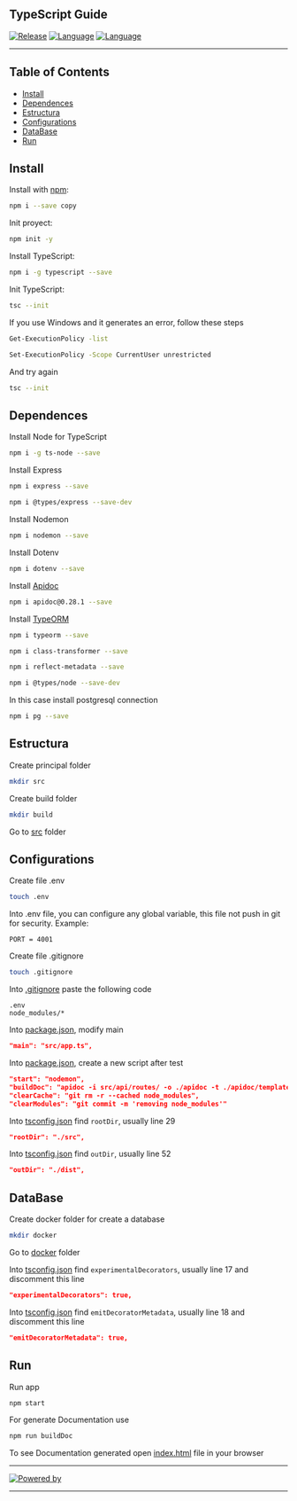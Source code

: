 ## TypeScript Guide
[![Release](https://img.shields.io/badge/Platform-TypeScript-blue)]()
[![Language](https://img.shields.io/badge/Languaje-NodeJS-brightgreen)]()
[![Language](https://img.shields.io/badge/Command-npm-lightgrey)]()

***
## Table of Contents
- [Install](#install)
- [Dependences](#dependences)
- [Estructura](#estructura)
- [Configurations](#configurations)
- [DataBase](#database)
- [Run](#run)

## Install
Install with [npm](https://www.npmjs.com/):

```bash
npm i --save copy
```

Init proyect:

```bash
npm init -y
```

Install TypeScript:

```bash
npm i -g typescript --save
```

Init TypeScript:

```bash
tsc --init
```

If you use Windows and it generates an error, follow these steps

```bash
Get-ExecutionPolicy -list
```
```bash
Set-ExecutionPolicy -Scope CurrentUser unrestricted
```

And try again

```bash
tsc --init
```

## Dependences
Install Node for TypeScript
```bash
npm i -g ts-node --save
```

Install Express
```bash
npm i express --save
```
```bash
npm i @types/express --save-dev
```

Install Nodemon
```bash
npm i nodemon --save
```

Install Dotenv
```bash
npm i dotenv --save
```

Install [Apidoc](https://www.npmjs.com/package/apidoc/v/0.28.1)
```bash
npm i apidoc@0.28.1 --save
```

Install [TypeORM](https://typeorm.io)
```bash
npm i typeorm --save
```
```bash
npm i class-transformer --save
```
```bash
npm i reflect-metadata --save
```
```bash
npm i @types/node --save-dev
```

In this case install postgresql connection
```bash
npm i pg --save
```

## Estructura
Create principal folder
```bash
mkdir src
```

Create build folder
```bash
mkdir build
```

Go to [src](src) folder

## Configurations
Create file .env
```bash
touch .env
```

Into .env file, you can configure any global variable, this file not push in git for security. Example:
```env
PORT = 4001
```

Create file .gitignore
```bash
touch .gitignore
```

Into [.gitignore](.gitignore) paste the following code
```gitignore
.env
node_modules/*
```

Into [package.json](package.json#L5), modify main
```json
"main": "src/app.ts",
```

Into [package.json](package.json#L7), create a new script after test
```json
"start": "nodemon",
"buildDoc": "apidoc -i src/api/routes/ -o ./apidoc -t ./apidoc/template",
"clearCache": "git rm -r --cached node_modules",
"clearModules": "git commit -m 'removing node_modules'"
```

Into [tsconfig.json](tsconfig.json#L29) find `rootDir`, usually line 29
```json
"rootDir": "./src",
```

Into [tsconfig.json](tsconfig.json#L52) find `outDir`, usually line 52
```json
"outDir": "./dist",
```


## DataBase
Create docker folder for create a database
```bash
mkdir docker
```

Go to [docker](docker) folder

Into [tsconfig.json](tsconfig.json#L17) find `experimentalDecorators`, usually line 17 and discomment this line
```json
"experimentalDecorators": true,
```

Into [tsconfig.json](tsconfig.json#L18) find `emitDecoratorMetadata`, usually line 18 and discomment this line
```json
"emitDecoratorMetadata": true,
```

## Run
Run app
```bash
npm start
```

For generate Documentation use
```bash
npm run buildDoc
```

To see Documentation generated open [index.html](/apidoc/index.html) file in your browser

***
[![Powered by](https://img.shields.io/badge/Powered%20by-Eduardo%20Salas-blue)]()
***